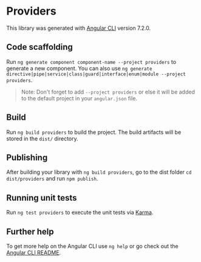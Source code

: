 # Providers

This library was generated with [Angular CLI](https://github.com/angular/angular-cli) version 7.2.0.

## Code scaffolding

Run `ng generate component component-name --project providers` to generate a new component. You can also use `ng generate directive|pipe|service|class|guard|interface|enum|module --project providers`.

> Note: Don't forget to add `--project providers` or else it will be added to the default project in your `angular.json` file.

## Build

Run `ng build providers` to build the project. The build artifacts will be stored in the `dist/` directory.

## Publishing

After building your library with `ng build providers`, go to the dist folder `cd dist/providers` and run `npm publish`.

## Running unit tests

Run `ng test providers` to execute the unit tests via [Karma](https://karma-runner.github.io).

## Further help

To get more help on the Angular CLI use `ng help` or go check out the [Angular CLI README](https://github.com/angular/angular-cli/blob/master/README.md).
